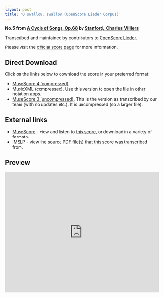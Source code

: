```yaml
---
layout: post
title: 'O swallow, swallow (OpenScore Lieder Corpus)'
---
```


__No.5 from [A Cycle of Songs, Op.68](https://fourscoreandmore.org/OpenScore/Stanford%2C_Charles_Villiers/A_Cycle_of_Songs%2C_Op.68/) by [Stanford,_Charles_Villiers](https://fourscoreandmore.org/OpenScore/Stanford%2C_Charles_Villiers)__

Transcribed and maintained by contributors to [OpenScore Lieder].

Please visit the [official score page] for more information.

[official score page]: https://musescore.com/openscore-lieder-corpus/scores/6789668
[OpenScore Lieder]: https://musescore.com/openscore-lieder-corpus

## Direct Download

Click on the links below to download the score in your preferred format:
- [MuseScore 4 (compressed)](https://fourscoreandmore.org/OpenScore/Stanford%2C_Charles_Villiers/A_Cycle_of_Songs%2C_Op.68/5_O_swallow%2C_swallow.mscz).
- [MusicXML (compressed)](https://fourscoreandmore.org/OpenScore/Stanford%2C_Charles_Villiers/A_Cycle_of_Songs%2C_Op.68/5_O_swallow%2C_swallow.mxl). Use this version to open the file in other notation apps.
- [MuseScore 3 (uncompressed)](https://raw.githubusercontent.com/OpenScore/Lieder/refs/heads/main/scores/Stanford%2C_Charles_Villiers/A_Cycle_of_Songs%2C_Op.68/5_O_swallow%2C_swallow/lc6789668.mscx). This is the version as transcribed by our team (with no updates etc.). It is uncompressed (so a larger file).

## External links

- [MuseScore] - view and listen to [this score][MuseScore], or download in a variety of formats.
- [IMSLP] - view the [source PDF file(s)][IMSLP] that this score was transcribed from.

[MuseScore]: https://musescore.com/score/6789668
[IMSLP]: https://imslp.org/wiki/Special:ReverseLookup/225685

## Preview

<iframe width="100%" height="394" src="https://musescore.com/openscore-lieder-corpus/scores/6789668/embed" frameborder="0" allowfullscreen allow="autoplay; fullscreen"></iframe>
